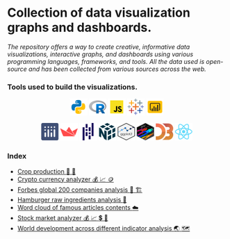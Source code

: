 # Collection of data visualization graphs and dashboards.

*The repository offers a way to create creative, informative data visualizations, interactive graphs, and dashboards using various programming languages, frameworks, and tools. All the data used is open-source and has been collected from various sources across the web.*

<!-- <img src="https://raw.githubusercontent.com/mihirdeo16/data_visualization_dashboard/main/assets/poster_dashbord.png" alt="python" width="800" height="500"/> -->


### Tools used to build the visualizations.
<p align="center"> 
<img src="assets/icon-tools/icons8-python-96.png" alt="python" width="40" height="40"/>
<img src="assets/icon-tools/icons8-r-project-96.png" alt="R" width="40" height="40"/>
<img src="assets/icon-tools/icons8-javascript-96.png" alt="js" width="40" height="40"/>
<img src="assets/icon-tools/icons8-tableau-software-96.png" alt="tableau" width="40" height="40"/>
<img src="assets/icon-tools/icons8-power-bi-96.png" alt="powerBI" width="40" height="40"/>
</p>

<p align="center"> 
<img src="assets/icon-tools/plotly.svg" alt="plotly" width="40" height="40" color="red" /> 
<img src="assets/icon-tools/streamlit.svg" alt="streamlit" width="40" height="40"/>
<img src="assets/icon-tools/pandas.svg" alt="pandas" width="40" height="40"/>
<img src="assets/icon-tools/numpy.svg" alt="numpy" width="40" height="40"/>
<img src="assets/icon-tools/ggplot2.svg" alt="ggplot" width="40" height="40"/> 
<img src="assets/icon-tools/dplyr.svg" alt="dplyr" width="40" height="40"/> 
<img src="assets/icon-tools/icons8-d3js-a-javascript-library-for-producing-dynamic,-interactive-data-visualizations-in-web-browsers-96.png" alt="d3" width="40" height="40"/>
<img src="assets/icon-tools/react.svg" alt="react" width="40" height="40"/> 
</p>

### Index
+ [Crop production :corn: :potato: ](Crypto-currency/README.md)
+ [Crypto currency analyzer :moneybag: :chart_with_upwards_trend: :coin:](Crypto-currency/README.md)
+ [Forbes global 200 companies analysis :office: :building_construction:](Forbes-global-2000-for-2021/README.md)
+ [Hamburger raw ingredients analysis :hamburger:](Hamburger-production/README.md)
+ [Word cloud of famous articles contents :cloud:](Medium-articles/Readme.md)
+ [Stock market analyzer :moneybag: :chart_with_upwards_trend: :heavy_dollar_sign: :dart:](Stock-market/README.md)
+ [World development across different indicator analysis :earth_asia: :world_map:](World-development-indicators/README.md)
